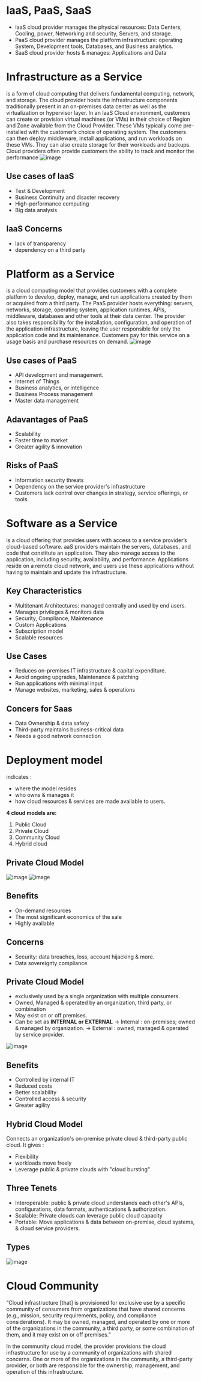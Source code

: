 # IaaS, PaaS, SaaS
- IaaS cloud provider manages the physical resources: Data Centers, Cooling, power, Networking and security, Servers, and storage.
- PaaS cloud provider manages the platform infrastructure:  operating System, Development tools, Databases, and Business analytics.
- SaaS cloud provider hosts & manages: Applications and Data

# Infrastructure as a Service 
is a form of cloud computing that delivers fundamental computing, network, and storage.
The cloud provider hosts the infrastructure components traditionally present in an on-premises data center as well as the virtualization or hypervisor layer.
In an IaaS Cloud environment, customers can create or provision virtual machines (or VMs) in their choice of Region and Zone available from the Cloud Provider.
These VMs typically come pre-installed with the customer’s choice of operating system. The customers can then deploy middleware, install applications, and run workloads on these VMs.
They can also create storage for their workloads and backups.
Cloud providers often provide customers the ability to track and monitor the performance
![image](https://github.com/syash7202/Introduction-to-Cloud-Computing/assets/66427456/a37b15ec-507c-4002-a079-a5d2539d42d9)


## Use cases of IaaS 
- Test & Development
- Business Continuity and disaster recovery
- High-performance computing
- Big data analysis

## IaaS Concerns
- lack of transparency 
- dependency on a third party

# Platform as a Service
is a cloud computing model that provides customers with a complete platform to develop, deploy, manage, and run applications created by them or acquired from a third party.
The PaaS provider hosts everything: servers, networks, storage, operating system, application runtimes, APIs, middleware,
databases and other tools at their data center.
The provider also takes responsibility for the installation, configuration, and operation of the application infrastructure, leaving the user responsible for only the application code and its maintenance.
Customers pay for this service on a usage basis and purchase resources on demand.
![image](https://github.com/syash7202/Introduction-to-Cloud-Computing/assets/66427456/8429628f-cc00-423c-ab14-3af6b6917e7d)


## Use cases of PaaS
- API development and management.
- Internet of Things
- Business analytics, or intelligence
- Business Process management
- Master data management

## Adavantages of PaaS
- Scalability  
- Faster time to market
- Greater agility & innovation

## Risks of PaaS
- Information security threats
- Dependency on the service provider's infrastructure
- Customers lack control over changes in strategy, service offerings, or tools.

# Software as a Service
is a cloud offering that provides users with access
to a service provider’s cloud-based software.  aaS providers maintain the servers, databases, and code that constitute an application.
They also manage access to the application, including security, availability, and performance. Applications reside on a remote cloud network,
and users use these applications without having to maintain and update the infrastructure.

## Key Characteristics
- Multitenant Architectures: managed centrally and used by end users.
- Manages privileges & monitors data
- Security, Compliance, Maintenance
- Custom Applications
- Subscription model
- Scalable resources

## Use Cases
- Reduces on-premises IT infrastructure & capital expenditure.
- Avoid ongoing upgrades, Maintenance & patching
- Run applications with minimal input
- Manage websites, marketing, sales & operations

## Concers for Saas
- Data Ownership & data safety 
- Third-party maintains business-critical data
- Needs a good network connection

# Deployment model
indicates :
- where the model resides
- who owns & manages it
- how cloud resources & services are made available to users.

**4 cloud models are:** 
1. Public Cloud
2. Private Cloud
3. Community Cloud
4. Hybrid cloud

## Private Cloud Model
![image](https://github.com/syash7202/Introduction-to-Cloud-Computing/assets/66427456/de36437e-2630-43b7-bb21-a13d0c7d3b79)
![image](https://github.com/syash7202/Introduction-to-Cloud-Computing/assets/66427456/85bf08c0-0301-4214-b642-c237ac882724)

## Benefits
- On-demand resources 
- The most significant economics of the sale
- Highly available 

## Concerns
- Security: data breaches, loss, account hijacking & more.
- Data sovereignty compliance 

## Private Cloud Model
- exclusively used by a single organization with multiple consumers.
- Owned, Managed & operated by an organization, third party, or combination
- May exist on or off premises.
- Can be set as **INTERNAL or EXTERNAL** 
-> Internal : on-premises; owned & managed by organization.
-> External : owned, managed & operated by service provider.

![image](https://github.com/syash7202/Introduction-to-Cloud-Computing/assets/66427456/12ad5fcb-a7a8-48aa-944d-b3cb199263f7)


## Benefits 
- Controlled by internal IT
- Reduced costs
- Better scalability
- Controlled access & security 
- Greater agility

## Hybrid Cloud Model
Connects an organization's on-premise private cloud  & third-party public cloud. 
It gives : 
- Flexibility
- workloads move freely
- Leverage public & private clouds with "cloud bursting"

## Three Tenets 
- Interoperable: public & private cloud understands each other's APIs, configurations, data formats, authentications & authorization.
- Scalable: Private clouds can leverage public cloud capacity
- Portable: Move applications & data between on-premise, cloud systems, & cloud service providers.

## Types
![image](https://github.com/syash7202/Introduction-to-Cloud-Computing/assets/66427456/2b31c87c-2f0f-450b-aa6a-73d50f9275e3)

# Cloud Community
“Cloud infrastructure [that] is provisioned for exclusive use by a specific community of consumers from organizations that have shared concerns (e.g., mission, security requirements, policy, and compliance considerations). It may be owned, managed, and operated by one or more of the organizations in the community, a third party, or some combination of them, and it may exist on or off premises.”

In the community cloud model, the provider provisions the cloud infrastructure for use by a community of organizations with shared concerns. One or more of the organizations in the community, a third-party provider, or both are responsible for the ownership, management, and operation of this infrastructure.
